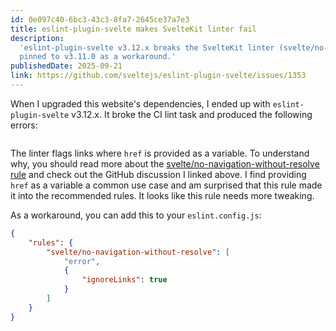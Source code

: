 ```yaml
---
id: 0e097c40-6bc3-43c3-8fa7-2645ce37a7e3
title: eslint-plugin-svelte makes SvelteKit linter fail
description:
  'eslint-plugin-svelte v3.12.x breaks the SvelteKit linter (svelte/no-navigation-without-resolve);
  pinned to v3.11.0 as a workaround.'
publishedDate: 2025-09-21
link: https://github.com/sveltejs/eslint-plugin-svelte/issues/1353
---
```


<script>
  import { Figure } from '@maiertech/sveltekit-helpers';
  import Image from './Image.svelte';
</script>

When I upgraded this website's dependencies, I ended up with `eslint-plugin-svelte` v3.12.x. It
broke the CI lint task and produced the following errors:

<Figure caption="eslint-plugin-svelte v3.12.x causes the SvelteKit linter to fail with svelte/no-navigation-without-resolve errors." class="mb-8">
  <Image />
</Figure>

The linter flags links where `href` is provided as a variable. To understand why, you should read
more about the
[svelte/no-navigation-without-resolve rule](https://sveltejs.github.io/eslint-plugin-svelte/rules/no-navigation-without-resolve/)
and check out the GitHub discussion I linked above. I find providing `href` as a variable a common
use case and am surprised that this rule made it into the recommended rules. It looks like this rule
needs more tweaking.

As a workaround, you can add this to your `eslint.config.js`:

```json
{
	"rules": {
		"svelte/no-navigation-without-resolve": [
			"error",
			{
				"ignoreLinks": true
			}
		]
	}
}
```
